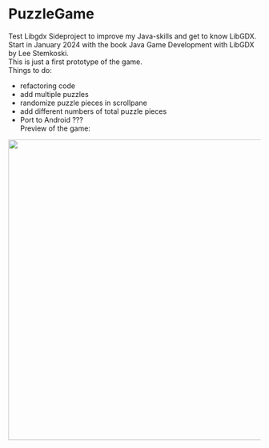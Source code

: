 # PuzzleGame
Test Libgdx
Sideproject to improve my Java-skills and get to know LibGDX.<br /> 
Start in January 2024 with the book Java Game Development with LibGDX by Lee Stemkoski.<br /> 
This is just a first prototype of the game.<br /> 
Things to do:
- refactoring code
- add multiple puzzles
- randomize puzzle pieces in scrollpane
- add different numbers of total puzzle pieces
- Port to Android ???
  <br /> 
Preview of the game:

<img src="https://github.com/FlowerT92/PuzzleGame/blob/main/BlueJ-PuzzleGame/assets/Animation.gif" width="800" height="600">
